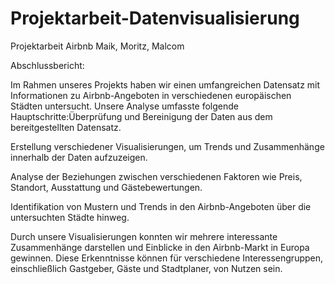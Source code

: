 # Projektarbeit-Datenvisualisierung
Projektarbeit Airbnb Maik, Moritz, Malcom

Abschlussbericht:

Im Rahmen unseres Projekts haben wir einen umfangreichen Datensatz mit Informationen zu Airbnb-Angeboten in verschiedenen europäischen Städten untersucht. Unsere Analyse umfasste folgende Hauptschritte:Überprüfung und Bereinigung der Daten aus dem bereitgestellten Datensatz.

Erstellung verschiedener Visualisierungen, um Trends und Zusammenhänge innerhalb der Daten aufzuzeigen.

Analyse der Beziehungen zwischen verschiedenen Faktoren wie Preis, Standort, Ausstattung und Gästebewertungen.

Identifikation von Mustern und Trends in den Airbnb-Angeboten über die untersuchten Städte hinweg.

Durch unsere Visualisierungen konnten wir mehrere interessante Zusammenhänge darstellen und Einblicke in den Airbnb-Markt in Europa gewinnen. Diese Erkenntnisse können für verschiedene Interessengruppen, einschließlich Gastgeber, Gäste und Stadtplaner, von Nutzen sein.
